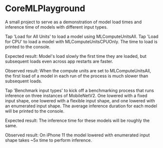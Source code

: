 # CoreMLPlayground
A small project to serve as a demonstration of model load times and inference time of models with different input types.

Tap 'Load for All Units' to load a model using MLComputeUnitsAll. Tap 'Load for CPU' to load a model with MLComputeUnitsCPUOnly. The time to load is printed to the console.

Expected result:
Model's load slowly the first time they are loaded, but subsequent loads even across app restarts are faster.

Observed result:
When the compute units are set to MLComputeUnitsAll, the first load of a model in each run of the process is much slower than subsequent loads.

Tap 'Benchmark input types' to kick off a benchmarking process that runs inference on three instances of MobileNetV2. One lowered with a fixed input shape, one lowered with a flexible input shape, and one lowered with an enumerated input shape. The average inference duration for each model will be printed to the console.

Expected result:
The inference time for these models will be roughly the same.

Observed result:
On iPhone 11 the model lowered with enumerated input shape takes ~5x time to perform inference.
